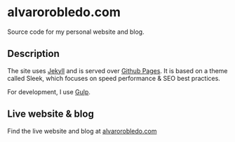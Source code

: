 # alvarorobledo.com

Source code for my personal website and blog.

## Description

The site uses [Jekyll](https://jekyllrb.com/) and is served over [Github Pages](https://pages.github.com/). It is based on a theme called Sleek, which focuses on speed performance & SEO best practices.

For development, I use [Gulp](https://gulpjs.com/).

## Live website & blog

Find the live website and blog at [alvarorobledo.com](https://alvarorobledo.com/)
